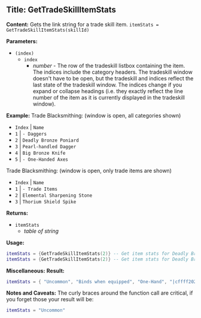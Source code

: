 ## Title: GetTradeSkillItemStats

**Content:**
Gets the link string for a trade skill item.
`itemStats = GetTradeSkillItemStats(skillId)`

**Parameters:**
- `(index)`
  - `index`
    - *number* - The row of the tradeskill listbox containing the item. The indices include the category headers. The tradeskill window doesn't have to be open, but the tradeskill and indices reflect the last state of the tradeskill window. The indices change if you expand or collapse headings (i.e. they exactly reflect the line number of the item as it is currently displayed in the tradeskill window).

**Example:**
Trade Blacksmithing: (window is open, all categories shown)
- `Index` | `Name`
- `1` | `- Daggers`
- `2` | `Deadly Bronze Poniard`
- `3` | `Pearl-handled Dagger`
- `4` | `Big Bronze Knife`
- `5` | `- One-Handed Axes`

Trade Blacksmithing: (window is open, only trade items are shown)
- `Index` | `Name`
- `1` | `- Trade Items`
- `2` | `Elemental Sharpening Stone`
- `3` | `Thorium Shield Spike`

**Returns:**
- `itemStats`
  - *table of string*

**Usage:**
```lua
itemStats = {GetTradeSkillItemStats(2)} -- Get item stats for Deadly Bronze Poniard (see above)
itemStats = {GetTradeSkillItemStats(2)} -- Get item stats for Deadly Bronze Poniard (see above)
```

**Miscellaneous:**
**Result:**
```lua
itemStats = { "Uncommon", "Binds when equipped", "One-Hand", "|cffff2020Dagger|r", "16 - 30 Damage", "Speed 18", "+4 Strength", "Level 25", "Requires Level 20" }
```

**Notes and Caveats:**
The curly braces around the function call are critical, if you forget those your result will be:
```lua
itemStats = "Uncommon"
```